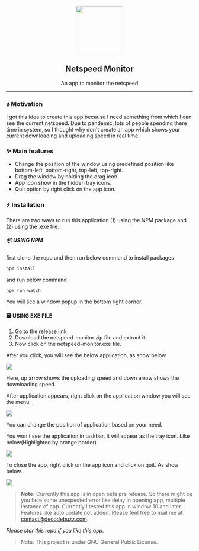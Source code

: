 <p align="center"><img src="https://user-images.githubusercontent.com/21314953/167297140-2695b4bd-6a82-4270-b143-38ec0ab58fae.png" width="128"></p>

<h2 align="center">Netspeed Monitor</h2>
<p align="center">An app to monitor the netspeed</p>
<hr/>

### ✊ Motivation
I got this idea to create this app because I need something from which I can see the current netspeed. Due to pandemic, lots of people spending there time in system, so I thought why don't create an app which shows your current downloading and uploading speed in real time. 

### ✨ Main features
* Change the position of the window using predefined position like bottom-left, bottom-right, top-left, top-right. 
* Drag the window by holding the drag icon.
* App icon show in the hidden tray icons.
* Quit option by right click on the app icon.

### ⚡ Installation
There are two ways to run this application (1) using the NPM package and (2) using the .exe file.

##### 📦 USING NPM

first clone the repo and then run below command to install packages
```bash
npm install
```

and run below command
```bash
npm run watch
```
You will see a window popup in the bottom right corner.

#### 🗃️ USING EXE FILE
1. Go to the <a target="_blank" href="https://github.com/vipinrana/netspeed-monitor/releases">release link</a> 
2. Download the netspeed-monitor.zip file and extract it.
3. Now click on the netspeed-monitor.exe file.

After you click, you will see the below application, as show below
<p><img src="https://user-images.githubusercontent.com/21314953/167339647-05e96155-385d-4666-a342-c1e6a70a532e.png"></p>
Here, up arrow shows the uploading speed and down arrow shows the downloading speed.

After application appears, right click on the application window you will see the menu.
<p><img src="https://user-images.githubusercontent.com/21314953/167340153-7fa4c87c-1a5a-4c71-af2d-c379852c5826.png"></p>
You can change the position of application based on your need.

You won't see the application in taskbar. It will appear as the tray icon. Like below(Highlighted by orange border)
<p><img src="https://user-images.githubusercontent.com/21314953/167340678-b5f8012a-a267-443c-834c-ab76d656336c.png"></p>

To close the app, right click on the app icon and click on quit. As show below.
<p><img src="https://user-images.githubusercontent.com/21314953/179503687-5bc44cf4-695f-4028-ba94-c30a2497487b.png"></p>

> <b>Note:</b> Currently this app is in open beta pre release. So there might be you face some unexpected error like delay in opening app, multiple instance of app. Currently I tested this app in window 10 and later. Features like auto update not added. Please feel free to mail me at <a href="mailto:contact@decodebuzz.com">contact@decodebuzz.com</a>.
<p><i>Please star this repo if you like this app.</i></p>

> Note: This project is under GNU General Public License.
